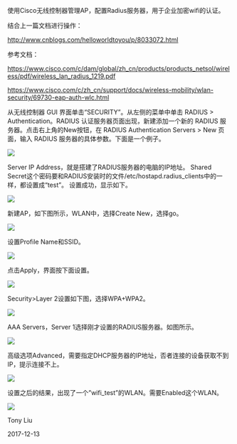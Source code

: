 使用Cisco无线控制器管理AP，配置Radius服务器，用于企业加密wifi的认证。

结合上一篇文档进行操作：

http://www.cnblogs.com/helloworldtoyou/p/8033072.html

参考文档：

https://www.cisco.com/c/dam/global/zh_cn/products/products_netsol/wireless/pdf/wireless_lan_radius_1219.pdf

https://www.cisco.com/c/zh_cn/support/docs/wireless-mobility/wlan-security/69730-eap-auth-wlc.html

从无线控制器 GUI 界面单击“SECURITY”。从左侧的菜单中单击 RADIUS > Authentication。RADIUS 认证服务器页面出现，新建添加一个新的 RADIUS 服务器。点击右上角的New按钮，在 RADIUS Authentication Servers > New 页面，输入 RADIUS 服务器的具体参数。下面是一个例子。
 
![](http://images2017.cnblogs.com/blog/745188/201712/745188-20171213152902582-2107560250.png)

Server IP Address，就是搭建了RADIUS服务器的电脑的IP地址。
Shared Secret这个密码要和RADIUS安装时的文件/etc/hostapd.radius_clients中的一样，都设置成“test”。
设置成功，显示如下。
 
![](http://images2017.cnblogs.com/blog/745188/201712/745188-20171213152915019-145613227.png)

新建AP，如下图所示，WLAN中，选择Create  New，选择go。
 
![](http://images2017.cnblogs.com/blog/745188/201712/745188-20171213152925988-171232421.png)

设置Profile Name和SSID。

![](http://images2017.cnblogs.com/blog/745188/201712/745188-20171213152937754-1736318627.png)

点击Apply，界面按下面设置。

![](http://images2017.cnblogs.com/blog/745188/201712/745188-20171213153000176-933515848.png)

Security>Layer 2设置如下图，选择WPA+WPA2。

![](http://images2017.cnblogs.com/blog/745188/201712/745188-20171213153019144-929176003.png)
 
AAA Servers，Server 1选择刚才设置的RADIUS服务器。如图所示。

![](http://images2017.cnblogs.com/blog/745188/201712/745188-20171213153029582-273029796.png)

高级选项Advanced，需要指定DHCP服务器的IP地址，否者连接的设备获取不到IP，提示连接不上。

![](http://images2017.cnblogs.com/blog/745188/201712/745188-20171213153044472-515572581.png)
 
设置之后的结果，出现了一个”wifi_test”的WLAN。需要Enabled这个WLAN。

![](http://images2017.cnblogs.com/blog/745188/201712/745188-20171213153059254-82934018.png)


Tony Liu

2017-12-13